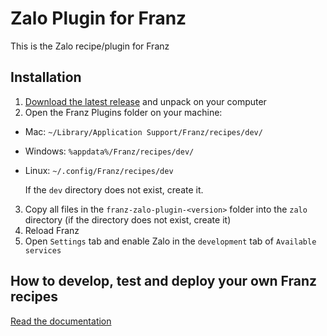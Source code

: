 # Zalo Plugin for Franz
This is the Zalo recipe/plugin for Franz

## Installation
1. [Download the latest release](https://github.com/JohnnyBui/franz-zalo-plugin/releases) and unpack on your computer
2. Open the Franz Plugins folder on your machine:
  * Mac: `~/Library/Application Support/Franz/recipes/dev/`
  * Windows: `%appdata%/Franz/recipes/dev/`
  * Linux: `~/.config/Franz/recipes/dev`
  
    If the `dev` directory does not exist, create it.
  
3. Copy all files in the `franz-zalo-plugin-<version>` folder into the `zalo` directory (if the directory does not exist, create it)
4. Reload Franz
5. Open `Settings` tab and enable Zalo in the `development` tab of `Available services`

## How to develop, test and deploy your own Franz recipes
[Read the documentation](/docs)
